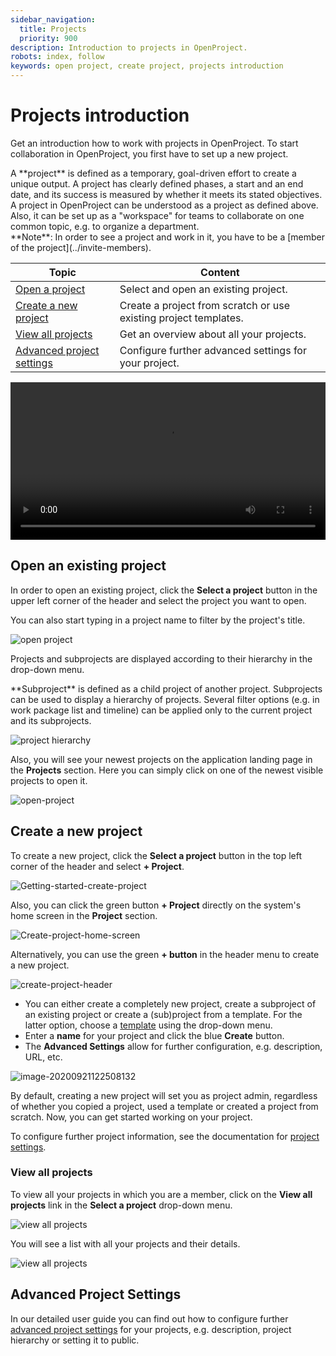 ```yaml
---
sidebar_navigation:
  title: Projects
  priority: 900
description: Introduction to projects in OpenProject.
robots: index, follow
keywords: open project, create project, projects introduction
---
```

# Projects introduction

Get an introduction how to work with projects in OpenProject. To start collaboration in OpenProject, you first have to set up a new project.

<div class="glossary">
A **project** is defined as a temporary, goal-driven effort to create a unique output. A project has clearly defined phases, a start and an end date, and its success is measured by whether it meets its stated objectives.
A project in OpenProject can be understood as a project as defined above. Also, it can be set up as a "workspace" for teams to collaborate on one common topic, e.g. to organize a department.
<div class="alert alert-info" role="alert">
**Note**: In order to see a project and work in it, you have to be a [member of the project](../invite-members).
</div>


| Topic                                                   | Content                                                      |
| ------------------------------------------------------- | ------------------------------------------------------------ |
| [Open a project](#open-an-existing-project)             | Select and open an existing project.                         |
| [Create a new project](#create-a-new-project)           | Create a project from scratch or use existing project templates. |
| [View all projects](#view-all-projects)                 | Get an overview about all your projects.                     |
| [Advanced project settings](#advanced-project-settings) | Configure further advanced settings for your project.        |

<video src="https://openproject-docs.s3.eu-central-1.amazonaws.com/videos/OpenProject-Projects-Introduction.mp4" type="video/mp4" controls="" style="width:100%"></video>

## Open an existing project

In order to open an existing project, click the **Select a project** button in the upper left corner of the header and select the project you want to open.

You can also start typing in a project name to filter by the project's title.

![open project](1572877683380.png)



Projects and subprojects are displayed according to their hierarchy in the drop-down menu.

<div class="glossary">
**Subproject** is defined as a child project of another project. Subprojects can be used to display a hierarchy of projects. Several filter options (e.g. in work package list and timeline) can be applied only to the current project and its subprojects.
</div>

![project hierarchy](1572877762016.png)

Also, you will see your newest projects on the application landing page in the **Projects** section. Here you can simply click on one of the newest visible projects to open it.

![open-project](1566292163068.png)



## Create a new project

To create a new project, click the **Select a project** button in the top left corner of the header and select **+ Project**.

![Getting-started-create-project](Getting-started-create-project.png)

Also, you can click the green button **+ Project** directly on the system's home screen in the **Project** section.

![Create-project-home-screen](Create-project-home-screen.png)

Alternatively, you can use the green **+ button** in the header menu to create a new project.

![create-project-header](create-project-header.png)

- You can either create a completely new project, create a subproject of an existing project or create a (sub)project from a template. For the latter option, choose a [template](../../user-guide/projects/#create-a-project-template) using the drop-down menu.
- Enter a **name** for your project and click the blue **Create** button.
- The **Advanced Settings** allow for further configuration, e.g. description, URL, etc.

![image-20200921122508132](image-20200921122508132.png)

By default, creating a new project will set you as project admin, regardless of whether you copied a project, used a template or created a project from scratch. Now, you can get started working on your project.

To configure further project information, see the documentation for [project settings](../../user-guide/projects/project-settings/project-information/). 

### View all projects

To view all your projects in which you are a member, click on the **View all projects** link in the **Select a project** drop-down menu.

![view all projects](1569490429831.png)

You will see a list with all your projects and their details.

![view all projects](1569490488827.png)



## Advanced Project Settings

In our detailed user guide you can find out how to configure further [advanced project settings](../../user-guide/projects/) for your projects, e.g. description, project hierarchy or setting it to public.

